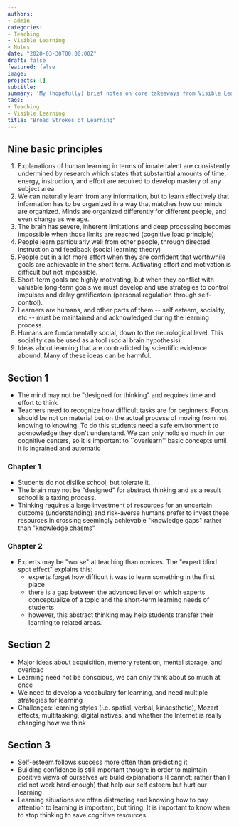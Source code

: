 ```yaml
---
authors:
- admin
categories:
- Teaching
- Visible Learning
- Notes
date: "2020-03-30T00:00:00Z"
draft: false
featured: false
image:
projects: []
subtitle: 
summary: 'My (hopefully) brief notes on core takeaways from Visible Learning'
tags:
- Teaching
- Visible Learning
title: "Broad Strokes of Learning"
---
```


## Nine basic principles ##
1. Explanations of human learning in terms of innate talent are consistently undermined by research which states that substantial amounts of time, energy, instruction, and effort are required to develop mastery of any subject area.
2. We can naturally learn from any information, but to learn effectively that information has to be organized in a way that matches how our minds are organized. Minds are organized differently for different people, and even change as we age.
3. The brain has severe, inherent limitations and deep processing becomes impossible when those limits are reached (cognitive load principle)
4. People learn particularly well from other people, through directed instruction and feedback (social learning theory)
5. People put in a lot more effort when they are confident that worthwhile goals are achievable in the short term. Activating effort and motivation is difficult but not impossible.
6. Short-term goals are highly motivating, but when they conflict with valuable long-term goals we must develop and use strategies to control impulses and delay gratificatoin (personal regulation through self-control).
7. Learners are humans, and other parts of them -- self esteem, sociality, etc -- must be maintained and acknowledged during the learning process.
8. Humans are fundamentally social, down to the neurological level. This sociality can be used as a tool (social brain hypothesis)
9. Ideas about learning that are contradicted by scientific evidence abound. Many of these ideas can be harmful.

## Section 1 ##
- The mind may not be "designed for thinking" and requires time and effort to think
- Teachers need to recognize how difficult tasks are for beginners. Focus should be not on material but on the actual process of moving from not knowing to knowing. To do this students need a safe environment to acknowledge they don\'t understand. We can only holld so much in our cognitive centers, so it is important to ``overlearn'' basic concepts until it is ingrained and automatic

### Chapter 1 ###
- Students do not dislike school, but tolerate it.
- The brain may not be "designed" for abstract thinking and as a result school is a taxing process.
- Thinking requires a large investment of resources for an uncertain outcome (understanding) and risk-averse humans prefer to invest these resources in crossing seemingly achievable "knowledge gaps" rather than "knowledge chasms"

### Chapter 2 ###
- Experts may be "worse" at teaching than novices. The "expert blind spot effect" explains this:
  - experts forget how difficult it was to learn something in the first place
  - there is a gap between the advanced level on which experts conceptualize of a topic and the short-term learning needs of students
  - however, this abstract thinking may help students transfer their learning to related areas. 

## Section 2 ##
- Major ideas about acquisition, memory retention, mental storage, and overload
- Learning need not be conscious, we can only think about so much at once
- We need to develop a vocabulary for learning, and need multiple strategies for learning
- Challenges: learning styles (i.e. spatial, verbal, kinaesthetic), Mozart effects, multitasking, digital natives, and whether the Internet is really changing how we think

## Section 3 ##
- Self-esteem follows success more often than predicting it
- Building confidence is still important though: in order to maintain positive views of ourselves we build explanations (I cannot; rather than I did not work hard enough) that help our self esteem but hurt our learning
- Learning situations are often distracting and knowing how to pay attention to learning is important, but tiring. It is important to know when to stop thinking to save cognitive resources. 